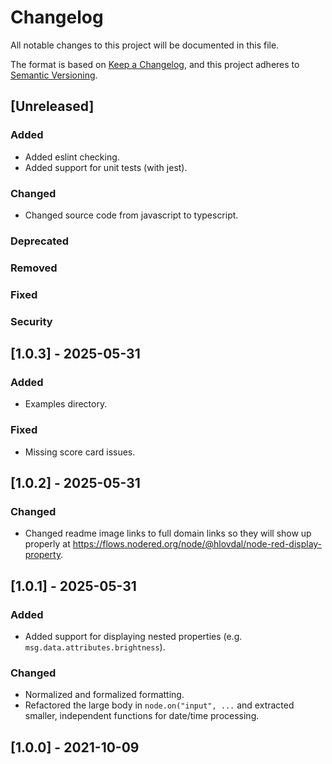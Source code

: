 <!-- markdownlint-configure-file {"MD024": { "siblings_only": true } } -->

# Changelog

All notable changes to this project will be documented in this file.

The format is based on [Keep a Changelog](https://keepachangelog.com/en/1.1.0/),
and this project adheres to [Semantic Versioning](https://semver.org/spec/v2.0.0.html).

## [Unreleased]

### Added

- Added eslint checking.
- Added support for unit tests (with jest).

### Changed

- Changed source code from javascript to typescript.

### Deprecated

### Removed

### Fixed

### Security

## [1.0.3] - 2025-05-31

### Added

- Examples directory.

### Fixed

- Missing score card issues.

## [1.0.2] - 2025-05-31

### Changed

- Changed readme image links to full domain links so they will show
  up properly at <https://flows.nodered.org/node/@hlovdal/node-red-display-property>.

## [1.0.1] - 2025-05-31

### Added

- Added support for displaying nested properties (e.g. `msg.data.attributes.brightness`).

### Changed

- Normalized and formalized formatting.
- Refactored the large body in `node.on("input", ...` and extracted smaller,
  independent functions for date/time processing.

## [1.0.0] - 2021-10-09
